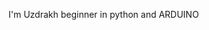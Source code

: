 I'm Uzdrakh
beginner in python and ARDUINO

<!---
Uzdrakh/Uzdrakh is a ✨ special ✨ repository because its `README.md` (this file) appears on your GitHub profile.
You can click the Preview link to take a look at your changes.
--->
